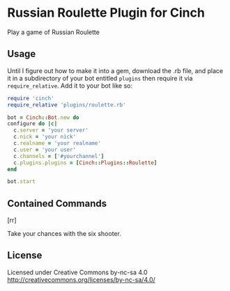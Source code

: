 Russian Roulette Plugin for Cinch
========================
Play a game of Russian Roulette

Usage
-----

Until I figure out how to make it into a gem, download the .rb file, and place 
it in a subdirectory of your bot entitled 
`plugins` then require it via `require_relative`. 
Add it to your bot like so:

~~~~~~~~~~~~~~~~~~~~~~~~~~~~~~~~~~~~~~~~ ruby
require 'cinch'
require_relative 'plugins/roulette.rb'

bot = Cinch::Bot.new do
configure do |c|
  c.server = 'your server'
  c.nick = 'your nick'
  c.realname = 'your realname'
  c.user = 'your user'
  c.channels = ['#yourchannel']
  c.plugins.plugins = [Cinch::Plugins::Roulette]
end

bot.start
~~~~~~~~~~~~~~~~~~~~~~~~~~~~~~~~~~~~~~~~

Contained Commands
------------------

[rr]

Take your chances with the six shooter.

License
-------

Licensed under Creative Commons by-nc-sa 4.0
http://creativecommons.org/licenses/by-nc-sa/4.0/
